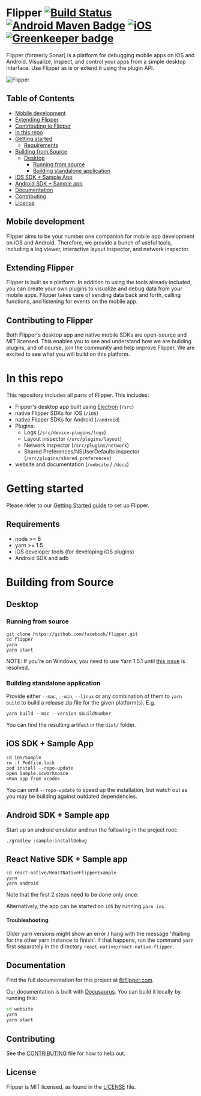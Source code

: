 # Flipper [![Build Status](https://travis-ci.org/facebook/flipper.svg?branch=master)](https://travis-ci.org/facebook/flipper) [![Android Maven Badge](https://img.shields.io/maven-metadata/v/https/jcenter.bintray.com/com/facebook/flipper/flipper/maven-metadata.xml.svg?color=green&label=android)](https://bintray.com/facebook/maven/com.facebook.flipper%3Aflipper) [![iOS](https://img.shields.io/cocoapods/v/FlipperKit.svg?label=iOS&color=blue)](https://cocoapods.org/pods/Flipper) [![Greenkeeper badge](https://badges.greenkeeper.io/facebook/flipper.svg)](https://greenkeeper.io/)

Flipper (formerly Sonar) is a platform for debugging mobile apps on iOS and Android. Visualize, inspect, and control your apps from a simple desktop interface. Use Flipper as is or extend it using the plugin API.

![Flipper](/docs/assets/layout.png)

## Table of Contents

- [Mobile development](#mobile-development)
- [Extending Flipper](#extending-flipper)
- [Contributing to Flipper](#contributing-to-flipper)
- [In this repo](#in-this-repo)
- [Getting started](#getting-started)
  - [Requirements](#requirements)
- [Building from Source](#building-from-source)
  - [Desktop](#desktop)
    - [Running from source](#running-from-source)
    - [Building standalone application](#building-standalone-application)
- [iOS SDK + Sample App](#ios-sdk--sample-app)
- [Android SDK + Sample app](#android-sdk--sample-app)
- [Documentation](#documentation)
- [Contributing](#contributing)
- [License](#license)

## Mobile development

Flipper aims to be your number one companion for mobile app development on iOS and Android. Therefore, we provide a bunch of useful tools, including a log viewer, interactive layout inspector, and network inspector.

## Extending Flipper

Flipper is built as a platform. In addition to using the tools already included, you can create your own plugins to visualize and debug data from your mobile apps. Flipper takes care of sending data back and forth, calling functions, and listening for events on the mobile app.

## Contributing to Flipper

Both Flipper's desktop app and native mobile SDKs are open-source and MIT licensed. This enables you to see and understand how we are building plugins, and of course, join the community and help improve Flipper. We are excited to see what you will build on this platform.

# In this repo

This repository includes all parts of Flipper. This includes:

- Flipper's desktop app built using [Electron](https://electronjs.org) (`/src`)
- native Flipper SDKs for iOS (`/iOS`)
- native Flipper SDKs for Android (`/android`)
- Plugins:
  - Logs (`/src/device-plugins/logs`)
  - Layout inspector (`/src/plugins/layout`)
  - Network inspector (`/src/plugins/network`)
  - Shared Preferences/NSUserDefaults inspector (`/src/plugins/shared_preferences`)
- website and documentation (`/website` / `/docs`)

# Getting started

Please refer to our [Getting Started guide](https://fbflipper.com/docs/getting-started.html) to set up Flipper.

## Requirements

- node >= 8
- yarn >= 1.5
- iOS developer tools (for developing iOS plugins)
- Android SDK and adb

# Building from Source

## Desktop

### Running from source

```
git clone https://github.com/facebook/flipper.git
cd flipper
yarn
yarn start
```

NOTE: If you're on Windows, you need to use Yarn 1.5.1 until [this issue](https://github.com/yarnpkg/yarn/issues/6048) is resolved.

### Building standalone application

Provide either `--mac`, `--win`, `--linux` or any combination of them
to `yarn build` to build a release zip file for the given platform(s). E.g.

```
yarn build --mac --version $buildNumber
```

You can find the resulting artifact in the `dist/` folder.

## iOS SDK + Sample App

```
cd iOS/Sample
rm -f Podfile.lock
pod install --repo-update
open Sample.xcworkspace
<Run app from xcode>
```

You can omit `--repo-update` to speed up the installation, but watch out as you may be building against outdated dependencies.

## Android SDK + Sample app

Start up an android emulator and run the following in the project root:

```
./gradlew :sample:installDebug
```

## React Native SDK + Sample app

```
cd react-native/ReactNativeFlipperExample
yarn
yarn android
```

Note that the first 2 steps need to be done only once.

Alternatively, the app can be started on `iOS` by running `yarn ios`.

#### Troubleshooting

Older yarn versions might show an error / hang with the message 'Waiting for the other yarn instance to finish'. If that happens, run the command `yarn` first separately in the directory `react-native/react-native-flipper`.

## Documentation

Find the full documentation for this project at [fbflipper.com](https://fbflipper.com/docs).

Our documentation is built with [Docusaurus](https://docusaurus.io/). You can build
it locally by running this:

```bash
cd website
yarn
yarn start
```

## Contributing

See the [CONTRIBUTING](/CONTRIBUTING.md) file for how to help out.

## License

Flipper is MIT licensed, as found in the [LICENSE](/LICENSE) file.
